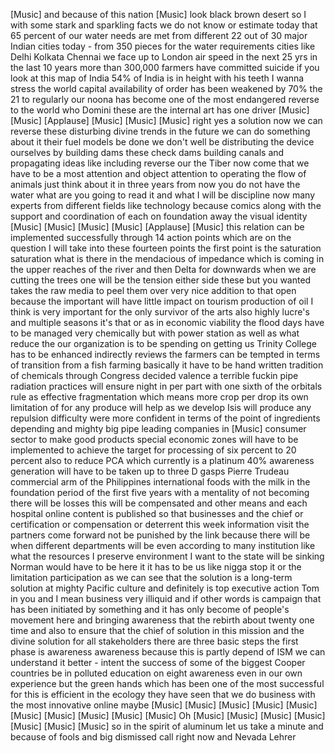 
[Music]
and because of this nation
[Music]
look black brown desert
so I with some stark and sparkling facts
we do not know or estimate today that 65
percent of our water needs are met from
different 22 out of 30 major Indian
cities today - from 350 pieces for the
water requirements cities like Delhi
Kolkata Chennai we face up to London air
speed in the next 25 yrs in the last 10
years more than 300,000 farmers have
committed suicide if you look at this
map of India 54% of India is in height
with his teeth I wanna stress the world
capital availability of order has been
weakened by 70% the 21 to regularly our
noona has become one of the most
endangered reverse to the world who
Domini these are the internal art has
one driver
[Music]
[Music]
[Applause]
[Music]
[Music]
[Music]
right yes a solution now we can reverse
these disturbing divine trends in the
future we can do something about it
their fuel models be done
we don&#39;t well be distributing the device
ourselves by building dams these check
dams building canals and propagating
ideas like including reverse our the
Tiber now come that we have to be a most
attention and object attention to
operating the flow of animals just think
about it in three years from now you do
not have the water
what are you going to read it and what I
will be discipline now many experts from
different fields like technology because
comics along with the support and
coordination of each on foundation away
the visual identity
[Music]
[Music]
[Music]
[Music]
[Applause]
[Music]
this relation can be implemented
successfully through 14 action points
which are on the question I will take
into these fourteen points the first
point is the saturation saturation what
is there in the mendacious of
impedance which is coming in the upper
reaches of the river and then Delta for
downwards when we are cutting the trees
one will be the tension either side
these but you wanted takes the raw media
to peel them over very nice addition to
that open because the important will
have little impact on tourism production
of oil I think is very important for the
only survivor of the arts also highly
lucre&#39;s and multiple seasons it&#39;s that
or as in economic viability the flood
days have to be managed very chemically
but with power station
as well as what reduce the our
organization is to be spending on
getting us Trinity College has to be
enhanced indirectly reviews the farmers
can be tempted in terms of transition
from a fish farming basically it have to
be hand written tradition of chemicals
through Congress decided valence a
terrible fuckin pipe radiation practices
will ensure night in per part with one
sixth of the orbitals rule as effective
fragmentation which means more crop per
drop its own limitation of for any
produce will help as we develop Isis
will produce any repulsion difficulty
were more confident in terms of the
point of ingredients depending and
mighty big pipe leading companies in
[Music]
consumer sector to make good products
special economic zones will have to be
implemented to achieve the target for
processing of six percent to 20 percent
also to reduce PCA which currently is a
platinum 40% awareness generation will
have to be taken up to three D gasps
Pierre Trudeau commercial arm of the
Philippines international foods with the
milk in the foundation period of the
first five years with a mentality of not
becoming there will be losses this will
be compensated and other means and each
hospital
online content is published so that
businesses and the chief or
certification or compensation or
deterrent this week information visit
the partners come forward not be
punished by the link because there will
be when different departments will be
even according to many institution like
what the resources I preserve
environment
I want to the state will be sinking
Norman would have to be here it it has
to be us like nigga stop it or the
limitation participation as we can see
that the solution is a long-term
solution at mighty Pacific culture and
definitely is top executive action Tom
in you and I mean business very illiquid
and if other words is campaign that has
been initiated by something and it has
only become of people&#39;s movement here
and bringing awareness that the rebirth
about twenty one time and also to ensure
that the chief of solution in this
mission and the divine solution for all
stakeholders there are three basic steps
the first phase is awareness awareness
because this is partly depend of ISM we
can understand it better - intent the
success of some of the biggest Cooper
countries be in polluted education on
eight awareness even in our own
experience but the green hands which has
been one of the most successful for this
is efficient in the ecology they have
seen that we do business with the most
innovative online maybe
[Music]
[Music]
[Music]
[Music]
[Music]
[Music]
[Music]
[Music]
[Music]
[Music]
Oh
[Music]
[Music]
[Music]
[Music]
[Music]
[Music]
[Music]
so in the spirit of aluminum let us take
a minute and because of fools and big
dismissed call right now and Nevada
Lehrer
